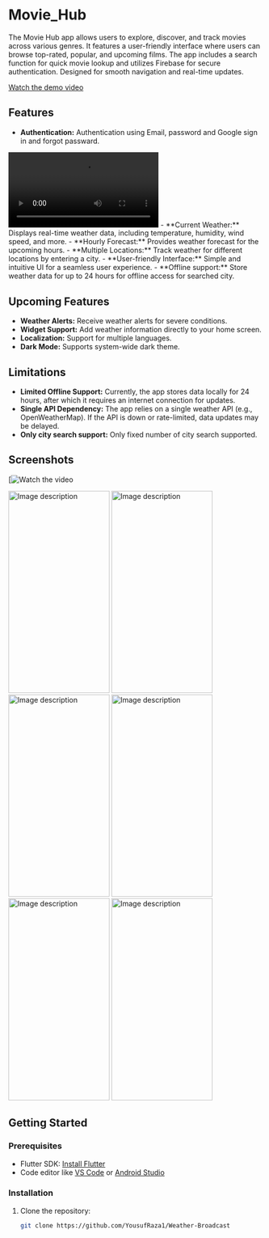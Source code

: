# Movie_Hub

The Movie Hub app allows users to explore, discover, and track movies across various genres. It features a user-friendly interface where users can browse top-rated, popular, and upcoming films. The app includes a search function for quick movie lookup and utilizes Firebase for secure authentication. Designed for smooth navigation and real-time updates.

[Watch the demo video](https://www.youtube.com/watch?v=1hb5CGXrFKU)

## Features

- **Authentication:** Authentication using Email, password and Google sign in and forgot passward.
<video src="http://commondatastorage.googleapis.com/gtv-videos-bucket/sample/ElephantsDream.mp4" controls="controls" style="max-width: 59%;">
</video>
- **Current Weather:** Displays real-time weather data, including temperature, humidity, wind speed, and more.
- **Hourly Forecast:** Provides weather forecast for the upcoming hours.
- **Multiple Locations:** Track weather for different locations by entering a city.
- **User-friendly Interface:** Simple and intuitive UI for a seamless user experience.
- **Offline support:** Store weather data for up to 24 hours for offline access for searched city.


## Upcoming Features

- **Weather Alerts:** Receive weather alerts for severe conditions.
- **Widget Support:** Add weather information directly to your home screen.
- **Localization:** Support for multiple languages.
- **Dark Mode:** Supports system-wide dark theme.

## Limitations

- **Limited Offline Support:** Currently, the app stores data locally for 24 hours, after which it requires an internet connection for updates.
- **Single API Dependency:** The app relies on a single weather API (e.g., OpenWeatherMap). If the API is down or rate-limited, data updates may be delayed.
- **Only city search support:** Only fixed number of city search supported.

## Screenshots

[![Watch the video](https://www.youtube.com/watch?v=jFRXrr7oEs4)


<!-- Add screenshots or UI previews once available -->
<img src="Screenshots/Image%20(7).jpeg" alt="Image description" width="200" height="400">
<img src="Screenshots/Image%20(8).jpeg" alt="Image description" width="200" height="400">
<img src="Screenshots/Image%20(9).jpeg" alt="Image description" width="200" height="400">
<img src="Screenshots/Image%20(10).jpeg" alt="Image description" width="200" height="400">
<img src="Screenshots/Image%20(11).jpeg" alt="Image description" width="200" height="400">
<img src="Screenshots/Image%20(12).jpeg" alt="Image description" width="200" height="400">



## Getting Started

### Prerequisites

- Flutter SDK: [Install Flutter](https://docs.flutter.dev/get-started/install)
- Code editor like [VS Code](https://code.visualstudio.com/) or [Android Studio](https://developer.android.com/studio)

### Installation

1. Clone the repository:

   ```bash
   git clone https://github.com/YousufRaza1/Weather-Broadcast


